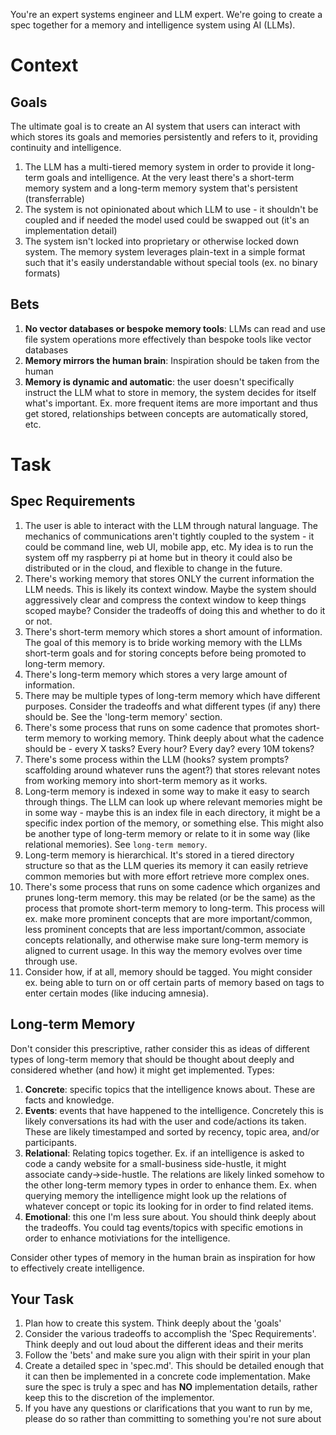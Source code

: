 You're an expert systems engineer and LLM expert. We're going to create a spec together for a memory and intelligence system using AI (LLMs).

# Context

## Goals

The ultimate goal is to create an AI system that users can interact with which stores its goals and memories persistently and refers to it, providing continuity and intelligence.

1. The LLM has a multi-tiered memory system in order to provide it long-term goals and intelligence. At the very least there's a short-term memory system and a long-term memory system that's persistent (transferrable)
2. The system is not opinionated about which LLM to use - it shouldn't be coupled and if needed the model used could be swapped out (it's an implementation detail)
3. The system isn't locked into proprietary or otherwise locked down system. The memory system leverages plain-text in a simple format such that it's easily understandable without special tools (ex. no binary formats)

## Bets

1. **No vector databases or bespoke memory tools**: LLMs can read and use file system operations more effectively than bespoke tools like vector databases
2. **Memory mirrors the human brain**: Inspiration should be taken from the human
3. **Memory is dynamic and automatic**: the user doesn't specifically instruct the LLM what to store in memory, the system decides for itself what's important. Ex. more frequent items are more important and thus get stored, relationships between concepts are automatically stored, etc.

# Task

## Spec Requirements

1. The user is able to interact with the LLM through natural language. The mechanics of communications aren't tightly coupled to the system - it could be command line, web UI, mobile app, etc. My idea is to run the system off my raspberry pi at home but in theory it could also be distributed or in the cloud, and flexible to change in the future.
2. There's working memory that stores ONLY the current information the LLM needs. This is likely its context window. Maybe the system should aggressively clear and compress the context window to keep things scoped maybe? Consider the tradeoffs of doing this and whether to do it or not.
3. There's short-term memory which stores a short amount of information. The goal of this memory is to bride working memory with the LLMs short-term goals and for storing concepts before being promoted to long-term memory.
4. There's long-term memory which stores a very large amount of information.
5. There may be multiple types of long-term memory which have different purposes. Consider the tradeoffs and what different types (if any) there should be. See the 'long-term memory' section.
6. There's some process that runs on some cadence that promotes short-term memory to working memory. Think deeply about what the cadence should be - every X tasks? Every hour? Every day? every 10M tokens?
7. There's some process within the LLM (hooks? system prompts? scaffolding around whatever runs the agent?) that stores relevant notes from working memory into short-term memory as it works.
8. Long-term memory is indexed in some way to make it easy to search through things. The LLM can look up where relevant memories might be in some way - maybe this is an index file in each directory, it might be a specific index portion of the memory, or something else. This might also be another type of long-term memory or relate to it in some way (like relational memories). See `long-term memory`.
9. Long-term memory is hierarchical. It's stored in a tiered directory structure so that as the LLM queries its memory it can easily retrieve common memories but with more effort retrieve more complex ones.
10. There's some process that runs on some cadence which organizes and prunes long-term memory. this may be related (or be the same) as the process that promote short-term memory to long-term. This process will ex. make more prominent concepts that are more important/common, less prominent concepts that are less important/common, associate concepts relationally, and otherwise make sure long-term memory is aligned to current usage. In this way the memory evolves over time through use.
11. Consider how, if at all, memory should be tagged. You might consider ex. being able to turn on or off certain parts of memory based on tags to enter certain modes (like inducing amnesia).

## Long-term Memory

Don't consider this prescriptive, rather consider this as ideas of different types of long-term memory that should be thought about deeply and considered whether (and how) it might get implemented. Types:
1. **Concrete**: specific topics that the intelligence knows about. These are facts and knowledge.
2. **Events**: events that have happened to the intelligence. Concretely this is likely conversations its had with the user and code/actions its taken. These are likely timestamped and sorted by recency, topic area, and/or participants.
3. **Relational**: Relating topics together. Ex. if an intelligence is asked to code a candy website for a small-business side-hustle, it might associate candy->side-hustle. The relations are likely linked somehow to the other long-term memory types in order to enhance them. Ex. when querying memory the intelligence might look up the relations of whatever concept or topic its looking for in order to find related items.
4. **Emotional**: this one I'm less sure about. You should think deeply about the tradeoffs. You could tag events/topics with specific emotions in order to enhance motiviations for the intelligence.

Consider other types of memory in the human brain as inspiration for how to effectively create intelligence.

## Your Task

1. Plan how to create this system. Think deeply about the 'goals'
2. Consider the various tradeoffs to accomplish the 'Spec Requirements'. Think deeply and out loud about the different ideas and their merits
3. Follow the 'bets' and make sure you align with their spirit in your plan
4. Create a detailed spec in 'spec.md'. This should be detailed enough that it can then be implemented in a concrete code implementation. Make sure the spec is truly a spec and has **NO** implementation details, rather keep this to the discretion of the implementor.
5. If you have any questions or clarifications that you want to run by me, please do so rather than committing to something you're not sure about
